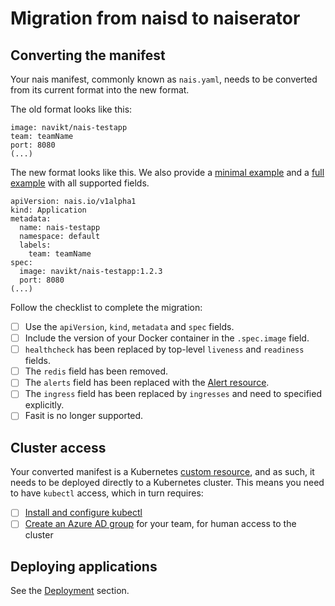 # Migration from naisd to naiserator

## Converting the manifest

Your nais manifest, commonly known as `nais.yaml`, needs to be converted from its current format into the new format.

The old format looks like this:

```
image: navikt/nais-testapp
team: teamName
port: 8080
(...)
```

The new format looks like this. We also provide
a [minimal example](https://github.com/nais/naiserator/blob/master/examples/nais.yaml) and
a [full example](https://github.com/nais/naiserator/blob/master/examples/nais-max.yaml) with all supported fields.

```
apiVersion: nais.io/v1alpha1
kind: Application
metadata:
  name: nais-testapp
  namespace: default
  labels:
    team: teamName
spec:
  image: navikt/nais-testapp:1.2.3
  port: 8080
(...)
```

Follow the checklist to complete the migration:

* [ ] Use the `apiVersion`, `kind`, `metadata` and `spec` fields.
* [ ] Include the version of your Docker container in the `.spec.image` field.
* [ ] `healthcheck` has been replaced by top-level `liveness` and `readiness` fields.
* [ ] The `redis` field has been removed.
* [ ] The `alerts` field has been replaced with the [Alert resource](https://github.com/nais/doc/tree/master/content/alerts).
* [ ] The `ingress` field has been replaced by `ingresses` and need to specified explicitly.
* [ ] Fasit is no longer supported.

## Cluster access

Your converted manifest is a Kubernetes
[custom resource](https://kubernetes.io/docs/concepts/extend-kubernetes/api-extension/custom-resources/),
and as such, it needs to be deployed directly to a Kubernetes cluster.
This means you need to have `kubectl` access, which in turn requires:

* [ ] [Install and configure kubectl](/content/getting-started#install-kubectl)
* [ ] [Create an Azure AD group](https://github.com/navikt/IaC/tree/master/AAD%20Team) for your team, for human access to the cluster

## Deploying applications

See the [Deployment](https://github.com/nais/doc/tree/master/content/deploy) section.
